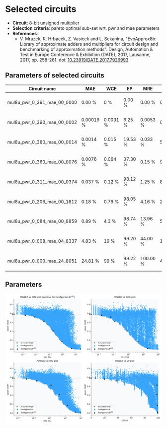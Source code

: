 
Selected circuits
===================
 - **Circuit**: 8-bit unsigned multiplier
 - **Selection criteria**: pareto optimal sub-set wrt. pwr and mae parameters
 - **References**: 
   - V. Mrazek, R. Hrbacek, Z. Vasicek and L. Sekanina, "EvoApprox8b: Library of approximate adders and multipliers for circuit design and benchmarking of approximation methods". Design, Automation & Test in Europe Conference & Exhibition (DATE), 2017, Lausanne, 2017, pp. 258-261. doi: [10.23919/DATE.2017.7926993](https://dx.doi.org/10.23919/DATE.2017.7926993)


Parameters of selected circuits
----------------------------

| Circuit name | MAE | WCE | EP | MRE | MSE | Download |
| --- |  --- | --- | --- | --- | --- | --- | 
| mul8u_pwr_0_391_mae_00_0000 | 0.00 % | 0 % | 0.00 % | 0.00 % | 0 |  [[Verilog<sub>generic</sub>](mul8u_pwr_0_391_mae_00_0000_gen.v)] [[Verilog<sub>PDK45</sub>](mul8u_pwr_0_391_mae_00_0000_pdk45.v)]  [[C](mul8u_pwr_0_391_mae_00_0000.c)] |
| mul8u_pwr_0_390_mae_00_0002 | 0.00019 % | 0.0031 % | 6.25 % | 0.0053 % | 0.25 |  [[Verilog<sub>generic</sub>](mul8u_pwr_0_390_mae_00_0002_gen.v)] [[Verilog<sub>PDK45</sub>](mul8u_pwr_0_390_mae_00_0002_pdk45.v)]  [[C](mul8u_pwr_0_390_mae_00_0002.c)] |
| mul8u_pwr_0_380_mae_00_0014 | 0.0014 % | 0.015 % | 19.53 % | 0.033 % | 5. |  [[Verilog<sub>generic</sub>](mul8u_pwr_0_380_mae_00_0014_gen.v)] [[Verilog<sub>PDK45</sub>](mul8u_pwr_0_380_mae_00_0014_pdk45.v)]  [[C](mul8u_pwr_0_380_mae_00_0014.c)] |
| mul8u_pwr_0_360_mae_00_0076 | 0.0076 % | 0.064 % | 37.30 % | 0.15 % | 93 |  [[Verilog<sub>generic</sub>](mul8u_pwr_0_360_mae_00_0076_gen.v)] [[Verilog<sub>PDK45</sub>](mul8u_pwr_0_360_mae_00_0076_pdk45.v)]  [[C](mul8u_pwr_0_360_mae_00_0076.c)] |
| mul8u_pwr_0_311_mae_00_0374 | 0.037 % | 0.12 % | 98.12 % | 1.25 % | 892 |  [[Verilog<sub>generic</sub>](mul8u_pwr_0_311_mae_00_0374_gen.v)] [[Verilog<sub>PDK45</sub>](mul8u_pwr_0_311_mae_00_0374_pdk45.v)]  [[C](mul8u_pwr_0_311_mae_00_0374.c)] |
| mul8u_pwr_0_206_mae_00_1812 | 0.18 % | 0.79 % | 98.05 % | 4.16 % | 22286 |  [[Verilog<sub>generic</sub>](mul8u_pwr_0_206_mae_00_1812_gen.v)] [[Verilog<sub>PDK45</sub>](mul8u_pwr_0_206_mae_00_1812_pdk45.v)]  [[C](mul8u_pwr_0_206_mae_00_1812.c)] |
| mul8u_pwr_0_084_mae_00_8859 | 0.89 % | 4.3 % | 98.74 % | 13.96 % | 543210 |  [[Verilog<sub>generic</sub>](mul8u_pwr_0_084_mae_00_8859_gen.v)] [[Verilog<sub>PDK45</sub>](mul8u_pwr_0_084_mae_00_8859_pdk45.v)]  [[C](mul8u_pwr_0_084_mae_00_8859.c)] |
| mul8u_pwr_0_008_mae_04_8337 | 4.83 % | 19 % | 99.20 % | 44.00 % | 15608397 |  [[Verilog<sub>generic</sub>](mul8u_pwr_0_008_mae_04_8337_gen.v)] [[Verilog<sub>PDK45</sub>](mul8u_pwr_0_008_mae_04_8337_pdk45.v)]  [[C](mul8u_pwr_0_008_mae_04_8337.c)] |
| mul8u_pwr_0_000_mae_24_8051 | 24.81 % | 99 % | 99.22 % | 100.00 % | 471649806 |  [[Verilog<sub>generic</sub>](mul8u_pwr_0_000_mae_24_8051_gen.v)] [[Verilog<sub>PDK45</sub>](mul8u_pwr_0_000_mae_24_8051_pdk45.v)]  [[C](mul8u_pwr_0_000_mae_24_8051.c)] |
    
Parameters
--------------
![Parameters figure](fig.png)
             